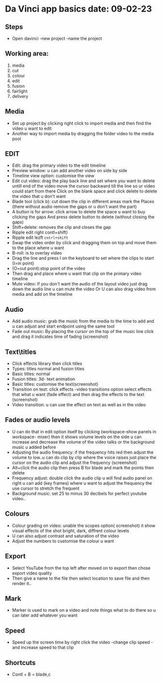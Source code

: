 # Da Vinci app basics date: 09-02-23
## Steps

 - Open davinci -new project -name the project
 
## Working area:

1. media 
1. cut
1.  colour  
1. edit 
1.  fusion 
1. fairlight 
1. delivery 

## Media
 - Set up project:by clicking right click to import media and then find the video u want to edit 
 - Another way to import media by dragging the folder video to the media pool 

## EDIT

- Edit: drag the primary video to the edit timeline 
- Preview window: u can add another video on side by side
 - Timeline view option: customise the view
 - Edit cut video: drag the play back line and set where you want to delete untill end of the video 
move the cursor backward till the line so ur video could start from there
Click on the blank space and click delete to delete the video that u don't want
 - Blade tool (click b): cut down the clip in different areas mark the Places (there without audio remove the gaps or u don't want the part) 
 - A button is for arrow: click arrow to delete the space u want to buy clicking the gaps And press delete button to delete (without closing the gaps)
 - Shift+delete: removes the clip and closes the gap
 - Ripple edit right contl+shift)
 - Ripple edit lezft  `cntrl+shift`
 - Swap the video order by click and dragging them on top and move them to the place where u want
- B-roll: is to overlay video 
- Drag the line and press I on the keyboard to set where the clips to start (I=in point) 
- (O=out point):stop point of the video
- Then drag and place where u want that clip on the primary video timeline
- Mute video: If you don't want the audio of the layout video just drag down the audio line u can mute the video
Or U can also drag video from media and add on the timeline

## Audio 
- Add audio music: grab the music from the media to the time to add and u can adjust and start endpoint using the same tool
- Fade out music: By placing the cursor on the top of the music line click and drag it indicates time of fading (screenshot)


## Text\titles
- Click effects library then click titles
- Types: titles normal and fusion titles 
- Basic titles: normal 
- Fusion titles: 3d- text animation 
- Basic titles: customise the text(screenshot)
- Transition on text: click effects -video transitions option select effects that what u want (fade effect) and then drag the effects to the text (screenshot)
- Video transition: u can use the effect on text as well as in the video 


## Fades or audio levels
- U can do that in edit option itself by clicking (workspace-show panels in workspace- mixer) then it shows volume levels on the side u can increase and decrease the volume of the video talks or the background music u added before 
- Adjusting the audio frequency: if the frequency hits red then adjust the volume to low..u can do clip by clip where the voice raises just place the cursor on the audio clip and adjust the frequency (screenshot)
- Alt+click the audio clip then press B for blade and mark the points then delete
- Frequency adjust: double click the audio clip u will find audio panel on right u can add (key frames) where u want to adjust the frequency the use cursor to stretch the frequent 
- Background music: set 25 to minus 30 decibels for perfect youtube video..


## Colours
- Colour grading on video: unable the scopes option( screenshot) it show visual effects of the shot bright, dark, diffrent colour levels 
- U can also adjust contrast and saturation of the video
- Adjust the numbers to customise the colour u want 

## Export 
- Select YouTube from the top left after moved on to export then chose export video quality 
- Then give a name to the file then select location to save file and then render it.. 


## Mark
- Marker is used to mark on a video and note things what to do there so u can later add whatever you want

## Speed
- Speed up the screen time by right click the video -change clip speed -and increase speed to that clip 


## Shortcuts

- Contl + B = blade,c